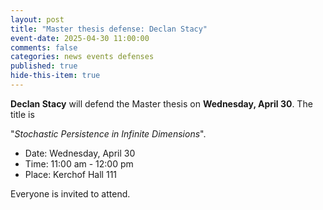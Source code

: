 ```yaml
---
layout: post
title: "Master thesis defense: Declan Stacy"
event-date: 2025-04-30 11:00:00
comments: false
categories: news events defenses
published: true
hide-this-item: true
---
```


**Declan Stacy** will defend the Master thesis on **Wednesday, April 30**. The title is

"_Stochastic Persistence in Infinite Dimensions_".

- Date: Wednesday, April 30
- Time: 11:00 am - 12:00 pm
- Place: Kerchof Hall 111

Everyone is invited to attend.
